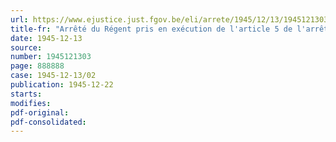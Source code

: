 ```yaml
---
url: https://www.ejustice.just.fgov.be/eli/arrete/1945/12/13/1945121303/justel
title-fr: "Arrêté du Régent pris en exécution de l'article 5 de l'arrêté-loi du 28 décembre 1944 concernant la sécurité sociale des travailleurs. - Relèvement du taux des compléments de pension de vieillesse et de survie"
date: 1945-12-13
source:
number: 1945121303
page: 888888
case: 1945-12-13/02
publication: 1945-12-22
starts:
modifies:
pdf-original:
pdf-consolidated:
---
```


